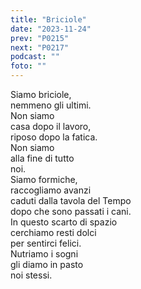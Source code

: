 ```yaml
---
title: "Briciole"
date: "2023-11-24"
prev: "P0215"
next: "P0217"
podcast: ""
foto: ""
---
```


Siamo briciole,  
nemmeno gli ultimi.  
Non siamo  
casa dopo il lavoro,  
riposo dopo la fatica.  
Non siamo   
alla fine di tutto  
noi.  
Siamo formiche,  
raccogliamo avanzi  
caduti dalla tavola del Tempo  
dopo che sono passati i cani.  
In questo scarto di spazio  
cerchiamo resti dolci  
per sentirci felici.  
Nutriamo i sogni  
gli diamo in pasto  
noi stessi.  
